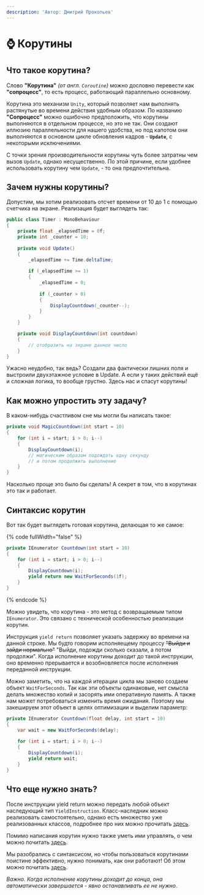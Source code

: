 ```yaml
---
description: 'Автор: Дмитрий Прокопьев'
---
```


# ⌚ Корутины

## Что такое корутина?

Слово **"Корутина"** _(от англ. `Coroutine`)_ можно дословно перевести как **"сопроцесс"**, то есть процесс, работающий параллельно основному.

Корутина это механизм `Unity`, который позволяет нам выполнять растянутые во времени действия удобным образом. По названию **"Сопроцесс"** можно ошибочно предположить, что корутины выполняются в отдельном процессе, но это не так. Они создают иллюзию параллельности для нашего удобства, но под капотом они выполняются в основном цикле обновления кадров - **`Update`**, с некоторыми исключениями.

С точки зрения производительности корутины чуть более затратны чем вызов `Update`, однако несущественно. По этой причине, если удобнее использовать корутину чем `Update`, - то она предпочтительна.

## Зачем нужны корутины?

Допустим, мы хотим реализовать отсчет времени от 10 до 1 с помощью счетчика на экране. Реализация будет выглядеть так:

```csharp
public class Timer : MonoBehaviour
{
    private float _elapsedTime = 0f;
    private int _counter = 10;
    
    private void Update()
    {
        _elapsedTime += Time.deltaTime;
        
        if (_elapsedTime >= 1)
        {
            _elapsedTime = 0;
            
            if (_counter > 0)
            {
                DisplayCountdown(_counter--);
            }
        }
    }

    private void DisplayCountdown(int countdown)
    {
        // отобразить на экране данное число
    }
}
```

Ужасно неудобно, так ведь? Создали два фактически лишних поля и выстроили двухэтажное условие в Update. А если у таких действий ещё и сложная логика, то вообще грустно. Здесь нас и спасут корутины!

## Как можно упростить эту задачу?

В каком-нибудь счастливом сне мы могли бы написать такое:

```csharp
private void MagicCountdown(int start = 10)
{
    for (int i = start; i > 0; i--)
    {
        DisplayCountdown(i);
        // магическим образом подождать одну секунду
        // и потом продолжить выполнение
    }
}
```

Насколько проще это было бы сделать! А секрет в том, что в корутинах это так и работает.

## Синтаксис корутин

Вот так будет выглядеть готовая корутина, делающая то же самое:

{% code fullWidth="false" %}
```csharp
private IEnumerator Countdown(int start = 10)
{
    for (int i = start; i > 0; i--)
    {
        DisplayCountdown(i);
        yield return new WaitForSeconds(1f);
    }
}
```
{% endcode %}

Можно увидеть, что корутина - это метод с возвращаемым типом `IEnumerator`. Это связано с технической особенностью реализации корутин.

Инструкция `yield return` позволяет указать задержку во времени на данной строке. Мы будто говорим исполняещему процессу ~~"Выйди и зайди нормально"~~ "Выйди, подожди сколько сказали, а потом продолжи". Когда исполнение корутины доходит до такой инструкции, оно временно прерывается и возобновляется после исполнения переданной инструкции.

Можно заметить, что на каждой итерации цикла мы заново создаем объект `WaitForSeconds`. Так как эти объекты одинаковые, нет смысла делать множество копий и засорять ими оперативную память. А также нам может потребоваться изменить время ожидания. Поэтому мы закешируем этот объект в целях оптимизации и выделим параметр:

```csharp
private IEnumerator Countdown(float delay, int start = 10)
{
    var wait = new WaitForSeconds(delay);
    
    for (int i = start; i > 0; i--)
    {
        DisplayCountdown(i);
        yield return wait;
    }
}
```

## Что еще нужно знать?

После инструкции yield return можно передать любой объект наследующий тип `YieldInstruction`. Класс-наследник можно реализовать самостоятельно, однако есть множество уже реализованных классов, подробнее про них можно прочитать [здесь](yield-instruction.md).

Помимо написания корутин нужно также уметь ими управлять, о чем можно почитать [здесь](upravlenie-korutinami.md).

Мы разобрались с синтаксисом, но чтобы пользоваться корутинами поистине эффективно, нужно понимать, как они работают! Об этом можно почитать [здесь](kak-ustroeny-korutiny.md).

_Важно. Когда исполнение корутины доходит до конца, она автоматически завершается - явно останавливать ее не нужно_.
